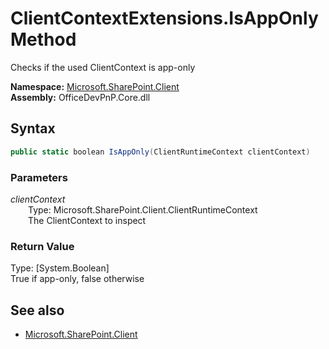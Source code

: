 # ClientContextExtensions.IsAppOnly Method  
Checks if the used ClientContext is app-only  

**Namespace:** [Microsoft.SharePoint.Client](Microsoft.SharePoint.Client.md)  
**Assembly:** OfficeDevPnP.Core.dll  
## Syntax
```C#
public static boolean IsAppOnly(ClientRuntimeContext clientContext)
```
### Parameters
*clientContext*  
&emsp;&emsp;Type: Microsoft.SharePoint.Client.ClientRuntimeContext  
&emsp;&emsp;The ClientContext to inspect  
  
### Return Value
Type: [System.Boolean]  
True if app-only, false otherwise

## See also
- [Microsoft.SharePoint.Client](Microsoft.SharePoint.Client.md)
